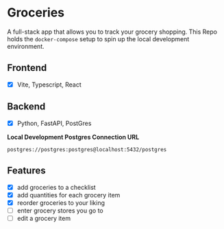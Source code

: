 # Groceries

A full-stack app that allows you to track your grocery shopping. This Repo holds the `docker-compose` setup to spin up the local development environment.

## Frontend
- [x] Vite, Typescript, React


## Backend
- [x] Python, FastAPI, PostGres


__Local Development Postgres Connection URL__  
```
postgres://postgres:postgres@localhost:5432/postgres
```


## Features
- [x] add groceries to a checklist
- [x] add quantities for each grocery item
- [x] reorder groceries to your liking
- [ ] enter grocery stores you go to
- [ ] edit a grocery item
